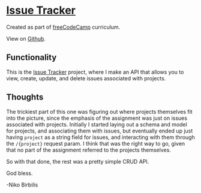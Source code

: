 # [Issue Tracker](https://www.freecodecamp.org/learn/quality-assurance/quality-assurance-projects/issue-tracker)

Created as part of [freeCodeCamp](https://www.freecodecamp.org) curriculum.

View on [Github](https://github.com/harmolipi/issue-tracker).

## Functionality

This is the [Issue Tracker](https://www.freecodecamp.org/learn/quality-assurance/quality-assurance-projects/issue-tracker) project, where I make an API that allows you to view, create, update, and delete issues associated with projects.

## Thoughts

The trickiest part of this one was figuring out where projects themselves fit into the picture, since the emphasis of the assignment was just on issues associated with projects. Initially I started laying out a schema and model for projects, and associating them with issues, but eventually ended up just having `project` as a string field for issues, and interacting with them through the `/{project}` request param. I think that was the right way to go, given that no part of the assignment referred to the projects themselves.

So with that done, the rest was a pretty simple CRUD API.

God bless.

-Niko Birbilis
